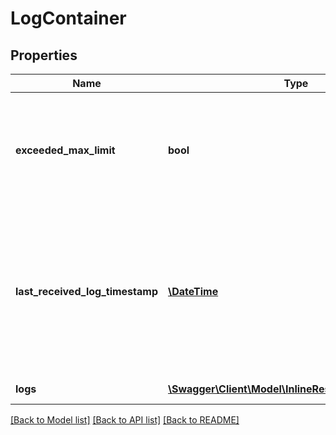 # LogContainer

## Properties
Name | Type | Description | Notes
------------ | ------------- | ------------- | -------------
**exceeded_max_limit** | **bool** | indicates if the number of available logs are more than the max allowed return limit(100). | [optional] 
**last_received_log_timestamp** | [**\DateTime**](\DateTime.md) | the timestamp of the last log received. This value can be used as the start time parameter in the consecutive API call. | [optional] 
**logs** | [**\Swagger\Client\Model\InlineResponse20084Logs[]**](InlineResponse20084Logs.md) | the list of logs | 

[[Back to Model list]](../README.md#documentation-for-models) [[Back to API list]](../README.md#documentation-for-api-endpoints) [[Back to README]](../README.md)


